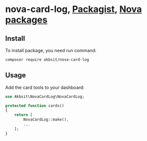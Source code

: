 # nova-card-log, [Packagist](https://packagist.org/packages/akbsit/nova-card-log), [Nova packages](https://novapackages.com/packages/akbsit/nova-card-log)

## Install

To install package, you need run command:

```bash
composer require akbsit/nova-card-log
```

## Usage

Add the card tools to your dashboard:

```php
use Akbsit\NovaCardLog\NovaCardLog;

protected function cards()
{
    return [
        NovaCardLog::make(),
        ...
    ];
}
```
